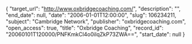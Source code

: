 {
  "target_url": "http://www.oxbridgecoaching.com/", 
  "description": "", 
  "end_date": null, 
  "date": "2006-01-01T12:00:00", 
  "slug": 106234211, 
  "subject": "Cambridge Network", 
  "publisher": "oxbridgecoaching.com", 
  "open_access": true, 
  "title": "Oxbridge Coaching", 
  "record_id": "20060101T120000/PNFKmkCl4o0ilqZkP73ZWA==", 
  "start_date": null
}

